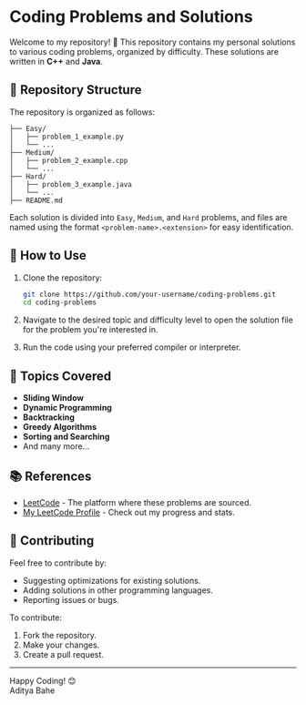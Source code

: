 
# Coding Problems and Solutions

Welcome to my repository! 🚀 This repository contains my personal solutions to various coding problems, organized by difficulty. These solutions are written in **C++** and **Java**.

## 📂 Repository Structure

The repository is organized as follows:

```
├── Easy/
│   ├── problem_1_example.py
│   └── ...
├── Medium/
│   ├── problem_2_example.cpp
│   └── ...
├── Hard/
│   ├── problem_3_example.java
│   └── ...
├── README.md
```

Each solution is divided into `Easy`, `Medium`, and `Hard` problems, and files are named using the format `<problem-name>.<extension>` for easy identification.

## 🚀 How to Use

1. Clone the repository:
   ```bash
   git clone https://github.com/your-username/coding-problems.git
   cd coding-problems
   ```

2. Navigate to the desired topic and difficulty level to open the solution file for the problem you're interested in.

3. Run the code using your preferred compiler or interpreter.

## 🧩 Topics Covered

- **Sliding Window**
- **Dynamic Programming**
- **Backtracking**
- **Greedy Algorithms**
- **Sorting and Searching**
- And many more...

## 📚 References

- [LeetCode](https://leetcode.com/) - The platform where these problems are sourced.
- [My LeetCode Profile](https://leetcode.com/u/adityabahe1111/) - Check out my progress and stats.

## 🤝 Contributing

Feel free to contribute by:
- Suggesting optimizations for existing solutions.
- Adding solutions in other programming languages.
- Reporting issues or bugs.

To contribute:
1. Fork the repository.
2. Make your changes.
3. Create a pull request.

---

Happy Coding! 😊  
Aditya Bahe
